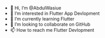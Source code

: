 - 👋 Hi, I’m @AbdulWasiue
- 👀 I’m interested in Flutter App Devlopment
- 🌱 I’m currently learning Flutter
- 💞️ I’m looking to collaborate on GitHub
- 📫 How to reach me Flutter Devlopment

<!---
AbdulWasiue/AbdulWasiue is a ✨ special ✨ repository because its `README.md` (this file) appears on your GitHub profile.
You can click the Preview link to take a look at your changes.
--->
